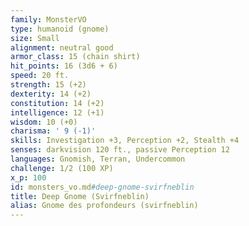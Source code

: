 ```yaml
---
family: MonsterVO
type: humanoid (gnome)
size: Small
alignment: neutral good
armor_class: 15 (chain shirt)
hit_points: 16 (3d6 + 6)
speed: 20 ft.
strength: 15 (+2)
dexterity: 14 (+2)
constitution: 14 (+2)
intelligence: 12 (+1)
wisdom: 10 (+0)
charisma: ' 9 (-1)'
skills: Investigation +3, Perception +2, Stealth +4
senses: darkvision 120 ft., passive Perception 12
languages: Gnomish, Terran, Undercommon
challenge: 1/2 (100 XP)
x_p: 100
id: monsters_vo.md#deep-gnome-svirfneblin
title: Deep Gnome (Svirfneblin)
alias: Gnome des profondeurs (svirfneblin)
---
```


